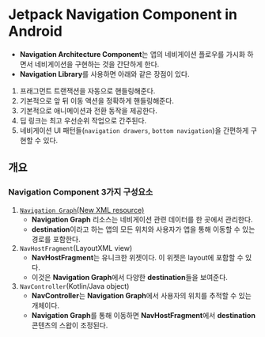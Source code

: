 # Jetpack Navigation Component in Android

- **Navigation Architecture Component**는 앱의 네비게이션 플로우를 가시화 하면서 네비게이션을 구현하는 것을 간단하게 한다.
- **Navigation Library**를 사용하면 아래와 같은 장점이 있다.

1. 프래그먼트 트랜잭션을 자동으로 핸들링해준다.
2. 기본적으로 앞 뒤 이동 액션을 정확하게 핸들링해준다.
3. 기본적으로 애니메이션과 전환 동작을 제공한다.
4. 딥 링크는 최고 우선순위 작업으로 간주된다.
5. 네비게이션 UI 패턴들(`navigation drawers`, `bottom navigation`)을 간편하게 구현할 수 있다.


## 개요
### Navigation Component 3가지 구성요소
1. [`Navigation Graph`(New XML resource)](https://github.com/JuhyeokLee97/Android-Study-By-Kotlin/blob/main/study/Jetpack/Navigation/Navigation%20Graph%20Component%20%EB%9E%80.md)
   - **Navigation Graph** 리소스는 네비게이션 관련 데이터를 한 곳에서 관리한다.
   - **destination**이라고 하는 앱의 모든 위치와 사용자가 앱을 통해 이동할 수 있는 경로를 포함한다.
2. `NavHostFragment`(LayoutXML view)
   - **NavHostFragment**는 유니크한 위젯이다. 이 위젯은 layout에 포함할 수 있다.
   - 이것은 **Navigation Graph**에서 다양한 **destination**들을 보여준다.
3. `NavController`(Kotlin/Java object)
   - **NavController**는 **Navigation Graph**에서 사용자의 위치를 추적할 수 있는 개체이다.
   - **Navigation Graph**를 통해 이동하면 **NavHostFragment**에서 **destination** 콘텐츠의 스왑이 조정된다.
